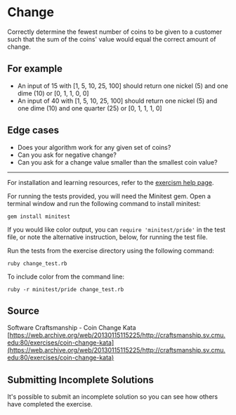 # Change

Correctly determine the fewest number of coins to be given to a customer such
that the sum of the coins' value would equal the correct amount of change.

## For example

- An input of 15 with [1, 5, 10, 25, 100] should return one nickel (5)
  and one dime (10) or [0, 1, 1, 0, 0]
- An input of 40 with [1, 5, 10, 25, 100] should return one nickel (5)
  and one dime (10) and one quarter (25) or [0, 1, 1, 1, 0]

## Edge cases

- Does your algorithm work for any given set of coins?
- Can you ask for negative change?
- Can you ask for a change value smaller than the smallest coin value?

* * * *

For installation and learning resources, refer to the
[exercism help page](http://exercism.io/languages/ruby).

For running the tests provided, you will need the Minitest gem. Open a
terminal window and run the following command to install minitest:

    gem install minitest

If you would like color output, you can `require 'minitest/pride'` in
the test file, or note the alternative instruction, below, for running
the test file.

Run the tests from the exercise directory using the following command:

    ruby change_test.rb

To include color from the command line:

    ruby -r minitest/pride change_test.rb


## Source

Software Craftsmanship - Coin Change Kata [https://web.archive.org/web/20130115115225/http://craftsmanship.sv.cmu.edu:80/exercises/coin-change-kata](https://web.archive.org/web/20130115115225/http://craftsmanship.sv.cmu.edu:80/exercises/coin-change-kata)

## Submitting Incomplete Solutions
It's possible to submit an incomplete solution so you can see how others have completed the exercise.
